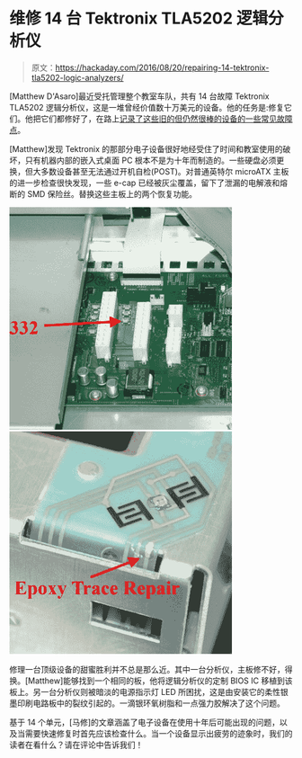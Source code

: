 # 维修 14 台 Tektronix TLA5202 逻辑分析仪

> 原文：<https://hackaday.com/2016/08/20/repairing-14-tektronix-tla5202-logic-analyzers/>

[Matthew D'Asaro]最近受托管理整个教室车队，共有 14 台故障 Tektronix TLA5202 逻辑分析仪，这是一堆曾经价值数十万美元的设备。他的任务是:修复它们。他把它们都修好了，在路上[记录了这些旧的但仍然很棒的设备的一些常见故障点](http://www.dasarodesigns.com/projects/a-quick-fix-for-tektronix-tla5000-series-logic-analysers/)。

[Matthew]发现 Tektronix 的那部分电子设备很好地经受住了时间和教室使用的破坏，只有机器内部的嵌入式桌面 PC 根本不是为十年而制造的。一些硬盘必须更换，但大多数设备甚至无法通过开机自检(POST)。对普通英特尔 microATX 主板的进一步检查很快发现，一些 e-cap 已经被灰尘覆盖，留下了泄漏的电解液和熔断的 SMD 保险丝。替换这些主板上的两个恢复功能。

 [![tektronix-fuse](img/896361cea7d67d41bff16d3451b7f1ec.png "tektronix-fuse")](https://hackaday.com/2016/08/20/repairing-14-tektronix-tla5202-logic-analyzers/tektronix-fuse/)  [![tektronix-led](img/7e39fd3bcf9b168793e222b4f04ac0f4.png "tektronix-led")](https://hackaday.com/2016/08/20/repairing-14-tektronix-tla5202-logic-analyzers/tektronix-led/) 

修理一台顶级设备的甜蜜胜利并不总是那么近。其中一台分析仪，主板修不好，得换。[Matthew]能够找到一个相同的板，他将逻辑分析仪的定制 BIOS IC 移植到该板上。另一台分析仪则被暗淡的电源指示灯 LED 所困扰，这是由安装它的柔性银墨印刷电路板中的裂纹引起的。一滴银环氧树脂和一点强力胶解决了这个问题。

基于 14 个单元，[马修]的文章涵盖了电子设备在使用十年后可能出现的问题，以及当需要快速修复时首先应该检查什么。当一个设备显示出疲劳的迹象时，我们的读者在看什么？请在评论中告诉我们！